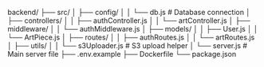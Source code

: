 backend/
├── src/
│   ├── config/
│   │   └── db.js         # Database connection
│   ├── controllers/
│   │   ├── authController.js
│   │   └── artController.js
│   ├── middleware/
│   │   └── authMiddleware.js
│   ├── models/
│   │   ├── User.js
│   │   └── ArtPiece.js
│   ├── routes/
│   │   ├── authRoutes.js
│   │   └── artRoutes.js
│   ├── utils/
│   │   └── s3Uploader.js # S3 upload helper
│   └── server.js       # Main server file
├── .env.example
├── Dockerfile
└── package.json